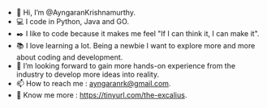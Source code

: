 - 👋 Hi, I’m @AyngaranKrishnamurthy.
- 💻 I code in Python, Java and GO.
- ✒️ I like to code because it makes me feel "If I can think it, I can make it".
- 📚 I love learning a lot. Being a newbie I want to explore more and more about coding and development.
- 💞️ I’m looking forward to gain more hands-on experience from the industry to develop more ideas into reality.
- 📫 How to reach me : ayngaranrk@gmail.com.
- 🔗 Know me more : https://tinyurl.com/the-excalius.

<!---
AyngaranKrishnamurthy/AyngaranKrishnamurthy is a ✨ special ✨ repository because its `README.md` (this file) appears on your GitHub profile.
You can click the Preview link to take a look at your changes.
--->
